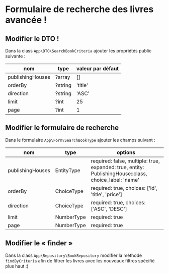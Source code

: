 # Formulaire de recherche des livres avancée !

## Modifier le DTO !

Dans la class `App\DTO\SearchBookCriteria` ajouter les propriétés public suivante
:

| nom              | type    | valeur par défaut |
| ---------------- | ------- | ----------------- |
| publishingHouses | ?array  | []                |
| orderBy          | ?string | 'title'           |
| direction        | ?string | 'ASC'             |
| limit            | ?int    | 25                |
| page             | ?int    | 1                 |

## Modifier le formulaire de recherche

Dans le formulaire `App\Form\SearchBookType` ajouter les champs suivant :

| nom              | type       | options                                                                                               |
| ---------------- | ---------- | ----------------------------------------------------------------------------------------------------- |
| publishingHouses | EntityType | required: false, multiple: true, expanded: true, entity: PublishingHouse::class, choice_label: 'name' |
| orderBy          | ChoiceType | required: true, choices: ['id', 'title', 'price']                                                     |
| direction        | ChoiceType | required: true, choices: ['ASC', 'DESC']                                                              |
| limit            | NumberType | required: true                                                                                        |
| page             | NumberType | required: true                                                                                        |

## Modifier le « finder »

Dans la class `App\Repository\BookRepository` modifier la méthode
`findByCriteria` afin de filtrer les livres avec les nouveaux
filtres spécifié plus haut :)
